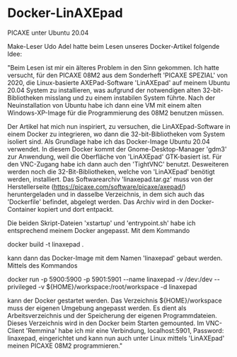 # Docker-LinAXEpad
PICAXE unter Ubuntu 20.04

Make-Leser Udo Adel hatte beim Lesen unseres Docker-Artikel folgende Idee:

"Beim Lesen ist mir ein älteres Problem in den Sinn gekommen. Ich hatte versucht, für den PICAXE 08M2 aus dem Sonderheft 'PICAXE SPEZIAL' von 2020, die Linux-basierte AXEPad-Software 'LinAXEpad' auf meinem Ubuntu 20.04 System zu installieren, was aufgrund der notwendigen alten 32-bit-Bibliotheken misslang und zu einem instabilen System führte. Nach der Neuinstallation von Ubuntu habe ich dann eine VM mit einem alten Windows-XP-Image für die Programmierung des 08M2 benutzen müssen.

Der Artikel hat mich nun inspiriert, zu versuchen, die LinAXEpad-Software in einem Docker zu integrieren, wo dann die 32-bit-Bibliotheken vom System isoliert sind. Als Grundlage habe ich das Docker-Image Ubuntu 20.04 verwendet. In diesem Docker kommt der Gnome-Desktop-Manager 'gdm3' zur Anwendung, weil die Oberfläche von 'LinAXEpad' GTK-basiert ist. Für den VNC-Zugang habe ich dann auch den 'TightVNC' benutzt. Desweiteren werden noch die 32-Bit-Bibliotheken, welche von 'LinAXEpad' benötigt werden, installiert. Das Softwarearchiv 'linaxepad.tar.gz' muss von der Herstellerseite (https://picaxe.com/software/picaxe/axepad/) heruntergeladen und in dasselbe Verzeichnis, in dem sich auch das 'Dockerfile' befindet, abgelegt werden. Das Archiv wird in den Docker-Container kopiert und dort entpackt. 

Die beiden Skript-Dateien 'xstartup' und 'entrypoint.sh' habe ich entsprechend meinem Docker angepasst. Mit dem Kommando 

docker build -t linaxepad . 

kann dann das Docker-Image mit dem Namen 'linaxepad' gebaut werden. Mittels des Kommandos 

docker run -p 5900:5900 -p 5901:5901 --name linaxepad -v /dev:/dev --privileged -v ${HOME}/workspace:/root/workspace -d linaxepad 

kann der Docker gestartet werden. Das Verzeichnis ${HOME}/workspace muss der eigenen Umgebung angepasst werden. Es dient als Arbeitsverzeichnis und der Speicherung der eigenen Programmdateien. Dieses Verzeichnis wird in den Docker beim Starten gemounted.
Im VNC-Client 'Remmina' habe ich mir eine Verbindung, localhost:5901, Password: linaxepad, eingerichtet und kann nun auch unter Linux mittels 'LinAXEpad' meinen PICAXE 08M2 programmieren."

